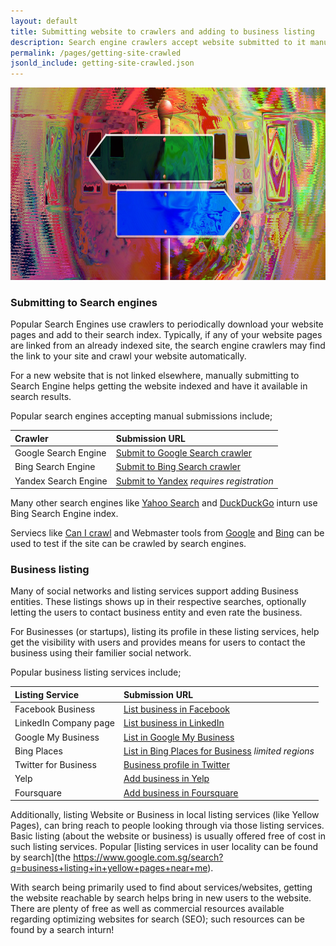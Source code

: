 ```yaml
---
layout: default
title: Submitting website to crawlers and adding to business listing
description: Search engine crawlers accept website submitted to it manually and can crawl from it. Business listing services helps making website visible in the local area.
permalink: /pages/getting-site-crawled
jsonld_include: getting-site-crawled.json
---
```


<img src="/assets/images/away-1991860_1920.jpg" width="832" height="308" alt="directions">

### Submitting to Search engines

Popular Search Engines use crawlers to periodically download your website pages and add to their search index. Typically, if any of your website pages are linked from an already indexed site, the search engine crawlers may find the link to your site and crawl your website automatically.

For a new website that is not linked elsewhere, manually submitting to Search Engine helps getting the website indexed and have it available in search results.

Popular search engines accepting manual submissions include;

| Crawler              | Submission URL                                                                        |
|:---------------------|:--------------------------------------------------------------------------------------|
| Google Search Engine | [Submit to Google Search crawler](https://www.google.com/webmasters/tools/submit-url) |
| Bing Search Engine   | [Submit to Bing Search crawler](https:www.bing.com/toolbox/submit-site-url)           |
| Yandex Search Engine | [Submit to Yandex](https://webmaster.yandex.com/sites/add/) _requires registration_   |

Many other search engines like [Yahoo Search](https://search.yahoo.com) and [DuckDuckGo](https://duckduckgo.com/) inturn use Bing Search Engine index.

Serviecs like [Can I crawl](http://canicrawl.com/) and Webmaster tools from [Google](https://www.google.com/webmasters/tools/dashboard) and [Bing](https://www.bing.com/webmaster/diagnostics/seo/analyzer) can be used to test if the site can be crawled by search engines.

### Business listing

Many of social networks and listing services support adding Business entities. These listings shows up in their respective searches, optionally letting the users to contact business entity and even rate the business.

For Businesses (or startups), listing its profile in these listing services, help get the visibility with users and provides means for users to contact the business using their familier social network.

Popular business listing services include;

| Listing Service      | Submission URL                                                                  |
|:---------------------|:--------------------------------------------------------------------------------|
| Facebook Business    | [List business in Facebook](https://www.facebook.com/pages/create/)             |
| LinkedIn Company page| [List business in LinkedIn](https://www.linkedin.com/company/add/show)          |
| Google My Business   | [List in Google My Business](https://www.google.com/business/)                  |
| Bing Places          | [List in Bing Places for Business](https://www.bingplaces.com/DashBoard/Home) _limited regions_ |
| Twitter for Business | [Business profile in Twitter](https://business.twitter.com/en/basics/create-a-twitter-business-profile.html) |
| Yelp                 | [Add business in Yelp](https://biz.yelp.com/signup_business/new)                |
| Foursquare           | [Add business in Foursquare](http://business.foursquare.com/)                   |


Additionally, listing Website or Business in local listing services (like Yellow Pages), can bring reach to people looking through via those listing services. Basic listing (about the website or business) is usually offered free of cost in such listing services. Popular [listing services in user locality can be found by search](the https://www.google.com.sg/search?q=business+listing+in+yellow+pages+near+me).

With search being primarily used to find about services/websites, getting the website reachable by search helps bring in new users to the website. There are plenty of free as well as commercial resources available regarding optimizing websites for search (SEO); such resources can be found by a search inturn!

